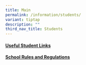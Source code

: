 ```yaml
---
title: Main
permalink: /information/students/
variant: tiptap
description: ""
third_nav_title: Students
---
```

<h4><a href="/information/students/links/" rel="noopener noreferrer nofollow" target="_blank">Useful Student Links</a></h4>
<p></p>
<h4><a href="/information/students/school-rules-and-regulations/" rel="noopener noreferrer nofollow" target="_blank">School Rules and Regulations</a></h4>
<p></p>